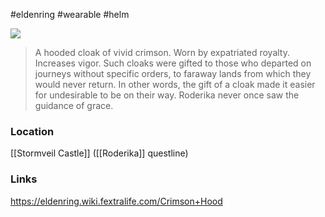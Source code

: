 #eldenring #wearable #helm 

![](https://eldenring.wiki.fextralife.com/file/Elden-Ring/crimson_hood_elden_ring_wiki_guide_200px.png)

>A hooded cloak of vivid crimson. 
>Worn by expatriated royalty. 
>Increases vigor. 
>Such cloaks were gifted to those who departed on journeys without specific orders, to faraway lands from which they would never return. In other words, the gift of a cloak made it easier for undesirable to be on their way. 
>Roderika never once saw the guidance of grace. 
### Location
[[Stormveil Castle]] ([[Roderika]] questline)
### Links
https://eldenring.wiki.fextralife.com/Crimson+Hood
